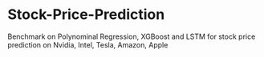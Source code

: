 # Stock-Price-Prediction

Benchmark on Polynominal Regression, XGBoost and LSTM for stock price prediction on Nvidia, Intel, Tesla, Amazon, Apple
